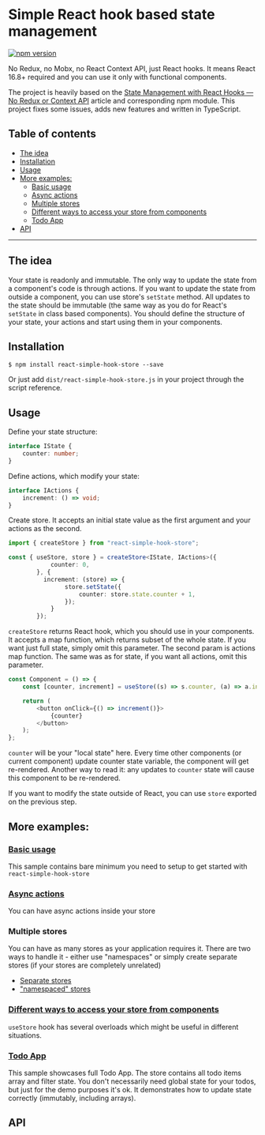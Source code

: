 # Simple React hook based state management <!-- omit in toc -->

[![npm version](https://badge.fury.io/js/react-simple-hook-store.svg)](https://badge.fury.io/js/react-simple-hook-store)  

No Redux, no Mobx, no React Context API, just React hooks. It means React 16.8+ required and you can use it only with functional components.  

The project is heavily based on the [State Management with React Hooks — No Redux or Context API](https://medium.com/javascript-in-plain-english/state-management-with-react-hooks-no-redux-or-context-api-8b3035ceecf8) article and corresponding npm module. This project fixes some issues, adds new features and written in TypeScript.

## Table of contents <!-- omit in toc -->

- [The idea](#the-idea)
- [Installation](#installation)
- [Usage](#usage)
- [More examples:](#more-examples)
  - [Basic usage](#basic-usage)
  - [Async actions](#async-actions)
  - [Multiple stores](#multiple-stores)
  - [Different ways to access your store from components](#different-ways-to-access-your-store-from-components)
  - [Todo App](#todo-app)
- [API](#api)

----

## The idea

Your state is readonly and immutable. The only way to update the state from a component's code is through actions. If you want to update the state from outside a component, you can use store's `setState` method. All updates to the state should be immutable (the same way as you do for React's `setState` in class based components). You should define the structure of your state, your actions and start using them in your components.

## Installation

`$ npm install react-simple-hook-store --save`  

Or just add `dist/react-simple-hook-store.js` in your project through the script reference.

## Usage

Define your state structure:

```typescript
interface IState {
    counter: number;
}
```

Define actions, which modify your state:

```typescript
interface IActions {
    increment: () => void;
}
```

Create store. It accepts an initial state value as the first argument and your actions as the second. 

```typescript
import { createStore } from "react-simple-hook-store";

const { useStore, store } = createStore<IState, IActions>({
            counter: 0,
        }, {
          increment: (store) => {
                store.setState({
                    counter: store.state.counter + 1,
                });
            }
        });
```

`createStore` returns React hook, which you should use in your components. It accepts a map function, which returns subset of the whole state. If you want just full state, simply omit this parameter. The second param is actions map function. The same was as for state, if you want all actions, omit this parameter.   

```typescript
const Component = () => {
    const [counter, increment] = useStore((s) => s.counter, (a) => a.increment);

    return (
        <button onClick={() => increment()}>
            {counter}
        </button>
    );
};
```

`counter` will be your "local state" here. Every time other components (or current component) update counter state variable, the component will get re-rendered. Another way to read it: any updates to `counter` state will cause this component to be re-rendered.

If you want to modify the state outside of React, you can use `store` exported on the previous step.

## More examples:

### [Basic usage](https://codesandbox.io/s/basic-usage-n9ib6)

This sample contains bare minimum you need to setup to get started with `react-simple-hook-store`

### [Async actions](https://codesandbox.io/s/async-example-l7oo4)

You can have async actions inside your store

### Multiple stores

You can have as many stores as your application requires it. There are two ways to handle it - either use "namespaces" or simply create separate stores (if your stores are completely unrelated)

- [Separate stores](https://codesandbox.io/s/multiple-stores-separate-stores-3fyox)
- ["namespaced" stores](https://codesandbox.io/s/multiple-stores-namespaces-opii9)

### [Different ways to access your store from components](https://codesandbox.io/s/ways-to-access-store-from-components-b67tu)

`useStore` hook has several overloads which might be useful in different situations.

### [Todo App](https://codesandbox.io/s/todo-app-x0rhd)

This sample showcases full Todo App. The store contains all todo items array and filter state. You don't necessarily need global state for your todos, but just for the demo purposes it's ok. It demonstrates how to update state correctly (immutably, including arrays).

## API


